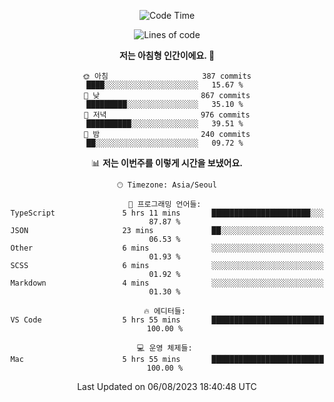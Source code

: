 <div align='center'>
 
<!--START_SECTION:waka-->
![Code Time](http://img.shields.io/badge/Code%20Time-2%2C856%20hrs%2040%20mins-blue)

![Lines of code](https://img.shields.io/badge/%EC%A0%80%EB%8A%94%20%EC%97%AC%ED%83%9C%EA%B9%8C%EC%A7%80%20-1.2%20million%20%EC%A4%84%EC%9D%98%20%EC%BD%94%EB%93%9C%EB%A5%BC%20%EC%9E%91%EC%84%B1%ED%96%88%EC%96%B4%EC%9A%94.-blue)

**저는 아침형 인간이에요. 🐤** 

```text
🌞 아침                     387 commits         ████░░░░░░░░░░░░░░░░░░░░░   15.67 % 
🌆 낮　                     867 commits         █████████░░░░░░░░░░░░░░░░   35.10 % 
🌃 저녁                     976 commits         ██████████░░░░░░░░░░░░░░░   39.51 % 
🌙 밤　                     240 commits         ██░░░░░░░░░░░░░░░░░░░░░░░   09.72 % 
```


📊 **저는 이번주를 이렇게 시간을 보냈어요.** 

```text
🕑︎ Timezone: Asia/Seoul

💬 프로그래밍 언어들: 
TypeScript               5 hrs 11 mins       ██████████████████████░░░   87.87 % 
JSON                     23 mins             ██░░░░░░░░░░░░░░░░░░░░░░░   06.53 % 
Other                    6 mins              ░░░░░░░░░░░░░░░░░░░░░░░░░   01.93 % 
SCSS                     6 mins              ░░░░░░░░░░░░░░░░░░░░░░░░░   01.92 % 
Markdown                 4 mins              ░░░░░░░░░░░░░░░░░░░░░░░░░   01.30 % 

🔥 에디터들: 
VS Code                  5 hrs 55 mins       █████████████████████████   100.00 % 

💻 운영 체제들: 
Mac                      5 hrs 55 mins       █████████████████████████   100.00 % 
```


 Last Updated on 06/08/2023 18:40:48 UTC
<!--END_SECTION:waka-->
 </div>
<!---
Emewjin/Emewjin is a ✨ special ✨ repository because its `README.md` (this file) appears on your GitHub profile.
You can click the Preview link to take a look at your changes.
--->

